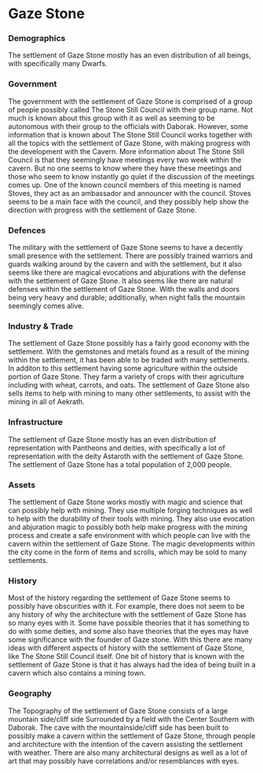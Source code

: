 Gaze Stone
==========

### Demographics

The settlement of Gaze Stone mostly has an even distribution of all beings, with specifically many Dwarfs.

### Government

The government with the settlement of Gaze Stone is comprised of a group of people possibly called The Stone Still Council with their group name. Not much is known about this group with it as well as seeming to be autonomous with their group to the officials with Daborak. However, some information that is known about The Stone Still Council works together with all the topics with the settlement of Gaze Stone, with making progress with the development with the Cavern. More information about The Stone Still Council is that they seemingly have meetings every two week within the cavern. But no one seems to know where they have these meetings and those who seem to know instantly go quiet if the discussion of the meetings comes up. One of the known council members of this meeting is named Stoves, they act as an ambassador and announcer with the council. Stoves seems to be a main face with the council, and they possibly help show the direction with progress with the settlement of Gaze Stone.

### Defences

The military with the settlement of Gaze Stone seems to have a decently small presence with the settlement. There are possibly trained warriors and guards walking around by the cavern and with the settlement, but it also seems like there are magical evocations and abjurations with the defense with the settlement of Gaze Stone. It also seems like there are natural defenses within the settlement of Gaze Stone. With the walls and doors being very heavy and durable; additionally, when night falls the mountain seemingly comes alive.

### Industry & Trade

The settlement of Gaze Stone possibly has a fairly good economy with the settlement. With the gemstones and metals found as a result of the mining within the settlement, it has been able to be traded with many settlements. In additon to this settlement having some agriculture within the outside portion of Gaze Stone. They farm a variety of crops with their agriculture including with wheat, carrots, and oats. The settlement of Gaze Stone also sells items to help with mining to many other settlements, to assist with the mining in all of Aekrath.

### Infrastructure

The settlement of Gaze Stone mostly has an even distribution of representation with Pantheons and deities, with specifically a lot of representation with the deity Astaroth with the settlement of Gaze Stone. The settlement of Gaze Stone has a total population of 2,000 people.

### Assets

The settlement of Gaze Stone works mostly with magic and science that can possibly help with mining. They use multiple forging techniques as well to help with the durability of their tools with mining. They also use evocation and abjuration magic to possibly both help make progress with the mining process and create a safe environment with which people can live with the cavern within the settlement of Gaze Stone. The magic developments within the city come in the form of items and scrolls, which may be sold to many settlements.

### History

Most of the history regarding the settlement of Gaze Stone seems to possibly have obscurities with it. For example, there does not seem to be any history of why the architecture with the settlement of Gaze Stone has so many eyes with it. Some have possible theories that it has something to do with some deities, and some also have theories that the eyes may have some significance with the founder of Gaze stone. With this there are many ideas with different aspects of history with the settlement of Gaze Stone, like The Stone Still Council itself. One bit of history that is known with the settlement of Gaze Stone is that it has always had the idea of being built in a cavern which also contains a mining town.

### Geography

The Topography of the settlement of Gaze Stone consists of a large mountain side/cliff side Surrounded by a field with the Center Southern with Daborak. The cave with the mountainside/cliff side has been built to possibly make a cavern within the settlement of Gaze Stone, through people and architecture with the intention of the cavern assisting the settlement with weather. There are also many architectural designs as well as a lot of art that may possibly have correlations and/or resemblances with eyes.
